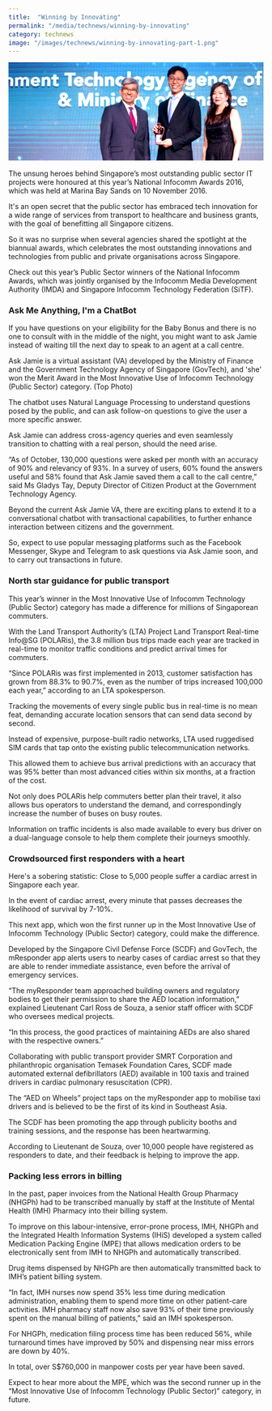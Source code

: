 ```yaml
---
title:  "Winning by Innovating"
permalink: "/media/technews/winning-by-innovating"
category: technews
image: "/images/technews/winning-by-innovating-part-1.png"
---
```


![Winning by Innovating](/images/technews/winning-by-innovating-part-1.png)

The unsung heroes behind Singapore’s most outstanding public sector IT projects were honoured at this year’s National Infocomm Awards 2016, which was held at Marina Bay Sands on 10 November 2016.

It's an open secret that the public sector has embraced tech innovation for a wide range of services from transport to healthcare and business grants, with the goal of benefitting all Singapore citizens.

So it was no surprise when several agencies shared the spotlight at the biannual awards, which celebrates the most outstanding innovations and technologies from public and private organisations across Singapore.

Check out this year’s Public Sector winners of the National Infocomm Awards, which was jointly organised by the Infocomm Media Development Authority (IMDA) and Singapore Infocomm Technology Federation (SiTF).

### **Ask Me Anything, I'm a ChatBot**
If you have questions on your eligibility for the Baby Bonus and there is no one to consult with in the middle of the night, you might want to ask Jamie instead of waiting till the next day to speak to an agent at a call centre.

Ask Jamie is a virtual assistant (VA) developed by the Ministry of Finance and the Government Technology Agency of Singapore (GovTech), and 'she' won the Merit Award in the Most Innovative Use of Infocomm Technology (Public Sector) category. (Top Photo)

The chatbot uses Natural Language Processing to understand questions posed by the public, and can ask follow-on questions to give the user a more specific answer.

Ask Jamie can address cross-agency queries and even seamlessly transition to chatting with a real person, should the need arise.

“As of October, 130,000 questions were asked per month with an accuracy of 90% and relevancy of 93%. In a survey of users, 60% found the answers useful and 58% found that Ask Jamie saved them a call to the call centre,” said Ms Gladys Tay, Deputy Director of Citizen Product at the Government Technology Agency.

Beyond the current Ask Jamie VA, there are exciting plans to extend it to a conversational chatbot with transactional capabilities, to further enhance interaction between citizens and the government.

So, expect to use popular messaging platforms such as the Facebook Messenger, Skype and Telegram to ask questions via Ask Jamie soon, and to carry out transactions in future.

### **North star guidance for public transport**
This year’s winner in the Most Innovative Use of Infocomm Technology (Public Sector) category has made a difference for millions of Singaporean commuters.

With the Land Transport Authority’s (LTA) Project Land Transport Real-time Info@SG (POLARis), the 3.8 million bus trips made each year are tracked in real-time to monitor traffic conditions and predict arrival times for commuters. 

“Since POLARis was first implemented in 2013, customer satisfaction has grown from 88.3% to 90.7%, even as the number of trips increased 100,000 each year,” according to an LTA spokesperson.

Tracking the movements of every single public bus in real-time is no mean feat, demanding accurate location sensors that can send data second by second. 

Instead of expensive, purpose-built radio networks, LTA used ruggedised SIM cards that tap onto the existing public telecommunication networks.

This allowed them to achieve bus arrival predictions with an accuracy that was 95% better than most advanced cities within six months, at a fraction of the cost.

Not only does POLARis help commuters better plan their travel, it also allows bus operators to understand the demand, and correspondingly increase the number of buses on busy routes.

Information on traffic incidents is also made available to every bus driver on a dual-language console to help them complete their journeys smoothly.

### **Crowdsourced first responders with a heart**
Here's a sobering statistic: Close to 5,000 people suffer a cardiac arrest in Singapore each year.

In the event of cardiac arrest, every minute that passes decreases the likelihood of survival by 7-10%.

This next app, which won the first runner up in the Most Innovative Use of Infocomm Technology (Public Sector) category, could make the difference.

Developed by the Singapore Civil Defense Force (SCDF) and GovTech, the mResponder app alerts users to nearby cases of cardiac arrest so that they are able to render immediate assistance, even before the arrival of emergency services.

“The myResponder team approached building owners and regulatory bodies to get their permission to share the AED location information,” explained Lieutenant Carl Ross de Souza, a senior staff officer with SCDF who oversees medical projects.

“In this process, the good practices of maintaining AEDs are also shared with the respective owners.”

Collaborating with public transport provider SMRT Corporation and philanthropic organisation Temasek Foundation Cares, SCDF made automated external defibrillators (AED) available in 100 taxis and trained drivers in cardiac pulmonary resuscitation (CPR).

The “AED on Wheels” project taps on the myResponder app to mobilise taxi drivers and is believed to be the first of its kind in Southeast Asia.

The SCDF has been promoting the app through publicity booths and training sessions, and the response has been heartwarming.

 According to Lieutenant de Souza, over 10,000 people have registered as responders to date, and their feedback is helping to improve the app.

### **Packing less errors in billing**
In the past, paper invoices from the National Health Group Pharmacy (NHGPh) had to be transcribed manually by staff at the Institute of Mental Health (IMH) Pharmacy into their billing system.

To improve on this labour-intensive, error-prone process, IMH, NHGPh and the Integrated Health Information Systems (IHiS) developed a system called Medication Packing Engine (MPE) that allows medication orders to be electronically sent from IMH to NHGPh and automatically transcribed.

Drug items dispensed by NHGPh are then automatically transmitted back to IMH’s patient billing system.

“In fact, IMH nurses now spend 35% less time during medication administration, enabling them to spend more time on other patient-care activities. IMH pharmacy staff now also save 93% of their time previously spent on the manual billing of patients,” said an IMH spokesperson.

For NHGPh, medication filing process time has been reduced 56%, while turnaround times have improved by 50% and dispensing near miss errors are down by 40%.

In total, over S$760,000 in manpower costs per year have been saved.

Expect to hear more about the MPE, which was the second runner up in the “Most Innovative Use of Infocomm Technology (Public Sector)” category, in future.
